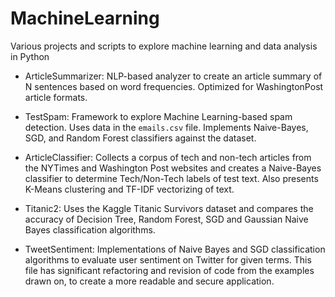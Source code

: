 # MachineLearning
Various projects and scripts to explore machine learning and data analysis in Python

* ArticleSummarizer: NLP-based analyzer to create an article summary of N sentences based on word frequencies.  Optimized for WashingtonPost article formats.

* TestSpam: Framework to explore Machine Learning-based spam detection.  Uses data in the `emails.csv` file.  Implements Naive-Bayes, SGD, and Random Forest classifiers against the dataset.

* ArticleClassifier:  Collects a corpus of tech and non-tech articles from the NYTimes and Washington Post websites and creates a Naive-Bayes classifier to determine Tech/Non-Tech labels of test text.  Also presents K-Means clustering and TF-IDF vectorizing of text.

* Titanic2:  Uses the Kaggle Titanic Survivors dataset and compares the accuracy of Decision Tree, Random Forest, SGD and Gaussian Naive Bayes classification algorithms.

* TweetSentiment:  Implementations of Naive Bayes and SGD classification algorithms to evaluate user sentiment on Twitter for given terms.  This file has significant refactoring and revision of code from the examples drawn on, to create a more readable and secure application.
